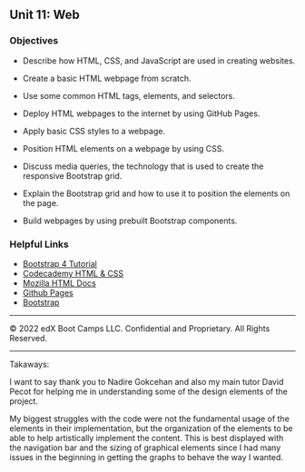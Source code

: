 ## Unit 11: Web

### Objectives

* Describe how HTML, CSS, and JavaScript are used in creating websites.

* Create a basic HTML webpage from scratch.

* Use some common HTML tags, elements, and selectors.

* Deploy HTML webpages to the internet by using GitHub Pages.

* Apply basic CSS styles to a webpage.

* Position HTML elements on a webpage by using CSS.

* Discuss media queries, the technology that is used to create the responsive Bootstrap grid.

* Explain the Bootstrap grid and how to use it to position the elements on the page.

* Build webpages by using prebuilt Bootstrap components.

### Helpful Links

* [Bootstrap 4 Tutorial](https://scrimba.com/g/gbootstrap4)
* [Codecademy HTML & CSS](https://www.codecademy.com/learn/web)
* [Mozilla HTML Docs](https://developer.mozilla.org/en-US/docs/Web/HTML)
* [Github Pages](https://pages.github.com/)
* [Bootstrap](https://getbootstrap.com/)

- - -

© 2022 edX Boot Camps LLC. Confidential and Proprietary. All Rights Reserved.
________________________________________________________________________________________________________________________________________________

Takaways: 

I want to say thank you to Nadire Gokcehan and also my main tutor David Pecot for helping me in understanding some of the design elements of the project.

My biggest struggles with the code were not the fundamental usage of the elements in their implementation, but the organization of the elements to be able to help artistically implement the content. This is best displayed with the navigation bar and the sizing of graphical elements since I had many issues in the beginning in getting the graphs to behave the way I wanted.
